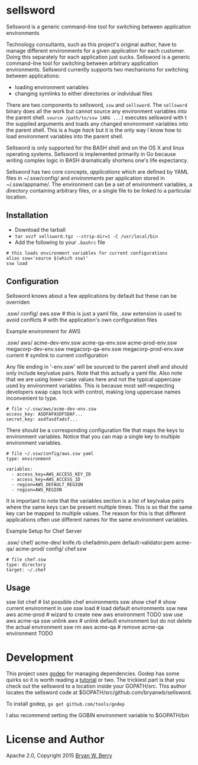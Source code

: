 # sellsword

Sellsword is a generic command-line tool for switching between application environments

Technology consultants, such as this project's original author, have to manage different environments
for a given application for each customer. Doing this separately for each application just sucks. Sellsword
is a generic command-line tool for switching between arbitrary application environments. Sellsword
currently supports two mechanisms for switching between applications:

* loading environment variables
* changing symlinks to either directories or individual files

There are two components to sellsword, `ssw` and `sellsword`. The `sellsword` binary does all the
work but cannot source any environment variables into the parent shell. `source /path/to/ssw [ARG ...]`
executes sellsword with t the supplied arguments and loads any changed environment variables into
the parent shell. This is a huge *hack* but it is the only way I know how to load environment variables into the parent shell.

Sellsword is only supported for the BASH shell and on the OS X and linux operating systems. Sellsword is implemented primarily in Go because writing complex logic in BASH dramatically shortens one's life expectancy.

Sellsword has two core concepts, *applications* which are defined by YAML files in ~/.ssw/config/ and
*environments* per application stored in ~/.ssw/appname/. The environment can be a set of environment
variables, a directory containing arbitrary files, or a single file to be linked to a particular
location.

## Installation

* Download the tarball
* `tar xvzf sellsword.tgz --strip-dir=1 -C /usr/local/bin`
* Add the following to your `.bashrc` file

```
# this loads environment variables for current configurations
alias ssw='source $(which ssw)'
ssw load
```



## Configuration

Sellsword knows about a few applications by default but these can be overriden

.ssw/
     config/
             aws.ssw  # this is just a yaml file, .ssw extension is used to avoid conflicts
                           # with the application's own configuration files


Example environment for AWS

.ssw/
     aws/
        acme-dev-env.ssw
        acme-qa-env.ssw
        acme-prod-env.ssw
        megacorp-dev-env.ssw
        megacorp-qa-env.ssw
        megacorp-prod-env.ssw
        current  # symlink to current configuration
        
Any file ending in '-env.ssw' will be sourced to the parent shell and should only include key/value pairs.
Note that this actually a yaml file. Also note that we are using lower-case values here and not the typical
uppercase used by environment variables. This is because most self-respecting developers swap caps lock
with control, making long uppercase names inconvenient to type.

```
# file ~/.ssw/aws/acme-dev-env.ssw
access_key: ASDFAFASDFSDAF...
secret_key: asdfasdfadsf...
```

There should be a corresponding configuration file that maps the keys to environment variables. Notice
that you can map a single key to multiple environment variables.

```
# file ~/.ssw/config/aws.ssw yaml
type: environment

variables:
  - access_key=AWS_ACCESS_KEY_ID
  - access_key=AWS_ACCESS_ID
  - region=AWS_DEFAULT_REGION
  - region=AWS_REGION
```

It is important to note that the variables section is a list of key/value pairs where the same keys
can be present multiple times. This is so that the same key can be mapped to multiple values. The
reason for this is that different applications often use different names for the same environment
variables.

Example Setup for Chef Server

.ssw/
     chef/
        acme-dev/
                knife.rb
                chefadmin.pem
                default-validator.pem
        acme-qa/
        acme-prod/
     config/
        chef.ssw

```
# file chef.ssw
type: directory
target: ~/.chef
```

## Usage

ssw list chef   # list possible chef environments
ssw show chef   # show current environment in use
ssw load        # load default environments
ssw new aws acme-prod  # wizard to create new aws environment TODO
ssw use aws acme-qa
ssw unlink aws  # unlink default environment but do not delete the actual environment
ssw rm aws acme-qa   # remove acme-qa environment  TODO


# Development

This project uses [godep](https://github.com/tools/godep) for managing dependencies. Godep has some
quirks so it is worth reading a
[tutorial](https://blog.codeship.com/godep-dependency-management-in-golang/) or two. The trickiest
part is that you check out the sellsword to a location inside your GOPATH/src. This author locates
the sellsword code at $GOPATH/src/github.com/bryanwb/sellsword.

To install godep, `go get github.com/tools/godep`

I also recommend setting the GOBIN environment variable to $GOPATH/bin

# License and Author

Apache 2.0, Copyright 2015 [Bryan W. Berry](mailto:bryan.berry@gmail.com)  
